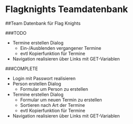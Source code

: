 # Flagknights Teamdatenbank
##Team Datenbank für Flag Knights

###TODO
* Termine erstellen Dialog
  * Ein-/Ausblenden vergangener Termine
  * evtl Kopierfunktion für Termine
* Navigation realisieren über Links mit GET-Variablen

###COMPLETE
* Login mit Passwort realisieren
* Person erstellen Dialog
  * Formular um Person zu erstellen
* Termine erstellen Dialog
  * Formular um neuen Termin zu erstellen
  * Sortieren nach Art der Termine
  * evtl Kopierfunktion für Termine
* Navigation realisieren über Links mit GET-Variablen
